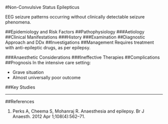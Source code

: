 #Non-Convulsive Status Epilepticus

EEG seizure patterns occurring without clinically detectable seizure phenomena.

##Epidemiology and Risk Factors
##Pathophysiology
###Aetiology
##Clinical Manifestations
###History
###Examination
##Diagnostic Approach and DDx
##Investigations
##Management
Requires treatment with anti-epileptic drugs, as per epilepsy.

###Anaesthetic Considerations
###Ineffective Therapies
##Complications
##Prognosis
In the intensive care setting:
* Grave situation
* Almost universally poor outcome

##Key Studies



---
##References
1. Perks A, Cheema S, Mohanraj R. Anaesthesia and epilepsy. Br J Anaesth. 2012 Apr 1;108(4):562–71. 
